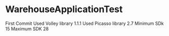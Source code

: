 # WarehouseApplicationTest
First Commit
Used Volley library 1.1.1
Used Picasso library 2.7
Minimum SDk 15
Maximum SDK 28

